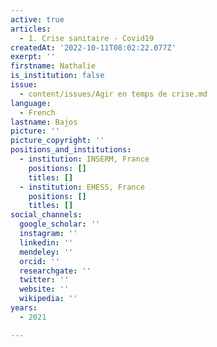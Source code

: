 ```yaml
---
active: true
articles:
  - 1. Crise sanitaire - Covid19
createdAt: '2022-10-11T08:02:22.077Z'
exerpt: ''
firstname: Nathalie
is_institution: false
issue:
  - content/issues/Agir en temps de crise.md
language:
  - French
lastname: Bajos
picture: ''
picture_copyright: ''
positions_and_institutions:
  - institution: INSERM, France
    positions: []
    titles: []
  - institution: EHESS, France
    positions: []
    titles: []
social_channels:
  google_scholar: ''
  instagram: ''
  linkedin: ''
  mendeley: ''
  orcid: ''
  researchgate: ''
  twitter: ''
  website: ''
  wikipedia: ''
years:
  - 2021

---
```

